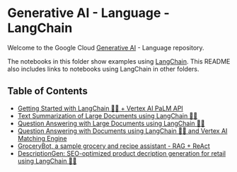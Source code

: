 # Generative AI - Language - LangChain

Welcome to the Google Cloud [Generative AI](https://cloud.google.com/ai/generative-ai/)  - Language repository.

The notebooks in this folder show examples using [LangChain](www.langchain.com). This README also includes links to notebooks using LangChain in other folders.

## Table of Contents

- [Getting Started with LangChain 🦜️🔗 + Vertex AI PaLM API](intro_langchain_palm_api.ipynb)
- [Text Summarization of Large Documents using LangChain 🦜🔗](../../use-cases/document-summarization/summarization_large_documents_langchain.ipynb)
- [Question Answering with Large Documents using LangChain 🦜🔗](../../use-cases/document-qa/question_answering_documents_langchain.ipynb)
- [Question Answering with Documents using LangChain 🦜️🔗 and Vertex AI Matching Engine](../../use-cases/document-qa/question_answering_documents_langchain_matching_engine.ipynb)
- [GroceryBot, a sample grocery and recipe assistant - RAG + ReAct](../../use-cases/chatbots/grocerybot_assistant.ipynb)
- [DescriptionGen: SEO-optimized product decription generation for retail using LangChain 🦜🔗](../../use-cases/description-generation/product_description_generator_attributes_to_text.ipynb)